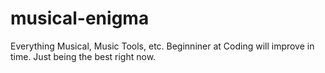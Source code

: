 # musical-enigma
Everything Musical, Music Tools, etc.
Beginniner at Coding will improve in time.
Just being the best right now.
